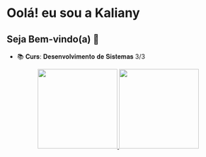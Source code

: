 # Oolá! eu sou a Kaliany 

## Seja Bem-vindo(a) 🌼

- 📚 𝐂𝐮𝐫𝐬: 𝐃𝐞𝐬𝐞𝐧𝐯𝐨𝐥𝐯𝐢𝐦𝐞𝐧𝐭𝐨 𝐝𝐞 𝐒𝐢𝐬𝐭𝐞𝐦𝐚𝐬 3/3

<div align="center">
  <a href="https://github.com/kaaly06">
  <img height="180em" src="https://github-readme-stats.vercel.app/api?username=kaaly06&show_icons=true&theme=synthwave&include_all_commits=true&count_private=true"/>
  <img height="180em" src="https://github-readme-stats.vercel.app/api/top-langs/?username=kaaly06&layout=compact&langs_count=7&theme=synthwave"/>
</div>

